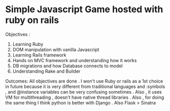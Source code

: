 # Simple Javascript Game hosted with ruby on rails

Objectives :
1. Learning Ruby
2. DOM manipulation with vanilla Javascript
3. Learning Rails framework
4. Hands on MVC framework and understanding how it works
5. DB migrations and how Database connects to model 
6. Understanding Rake and Builder

Outcomes:
All objectives are done .
I won't use Ruby or rails as a 1st choice in future because it is very different from traditional languages and :symbols , and @instance variables can be very confusing sometimes . Also , it uses VM for multithreading , doesn't have native thread libraries .
Also , for doing the same thing I think python is better with Django .
Also Flask > Sinatra
